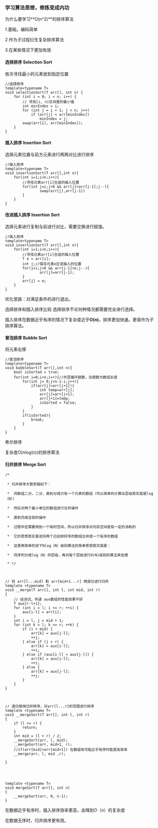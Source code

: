 ### 学习算法思想，修炼变成内功

为什么要学习**O(n^2)**的排序算法

1.基础，编码简单

2.作为子过程衍生复杂排序算法

3.在某些情况下更加有效

#### 选择排序 Selection Sort

依次寻找最小的元素放到指定位置

```
//选择排序
template<typename T>
void selectionSort(T arr[], int n) {
    for (int i = 0; i < n; i++) {
        // 寻找[i, n)区间里的最小值
        int minIndex = i;
        for (int j = i + 1; j < n; j++)
            if (arr[j] < arr[minIndex])
                minIndex = j;
        swap(arr[i], arr[minIndex]);
    }
}
```
#### 插入排序 Insertion Sort
选择元素位置与前方元素进行两两对比进行排序
```
//插入排序
template<typename T>
void insertionSort(T arr[],int n){
    for(int i=1;i<n;i++){
        //寻找元素arr[i]合适的插入位置
        for(int j=i;j>0 && arr[j]<arr[j-1];j--){
                swap(arr[j],arr[j-1])
        }
    }
}
```
#### 改进插入排序 Insertion Sort
选择元素进行复制与前进行对比，需要交换进行赋值。
```
//插入排序
template<typename T>
void insertionSort(T arr[],int n){
    for(int i=1;i<n;i++){
        //寻找元素arr[i]合适的插入位置
        T e = arr[i];
        int j;//保存元素e应该插入的位置
        for(j=i;j>0 && arr[j-1]>e;j--){
                arr[j]=arr[j-1];
        }
        arr[j] = e;
    }
}
```
优化思路：对满足条件的进行退出。




选择排序和插入排序比较
选择排序不论何种情况都需要完全进行选择。

插入排序在数据近乎有序的情况下复杂度近乎**O(n)**，排序更加快速。更易作为子排序算法。


#### 冒泡排序 Bubble Sort
将元素右移
```
//冒泡排序
template<typename T>
void bubbleSort(T arr[],int n){
    bool isSorted = true;
    for(int i=0;i<n;i++){//外层循环趟数，总趟数为数组长度
        for(int j= 0;j<n-1-i;j++){
            if(arr[j]>arr[j+1]){
                int temp=arr[j];
                arr[j]=arr[j+1];
                arr[j+1]=temp;
                isSorted = false;
            }
        }
        if(isSorted){
            break;
        }
    }
}
```



希尔排序




 复杂度O(nlog(n))的排序算法
#### 归并排序 Merge Sort
```
/*

 * 归并排序大致思路如下：

 *  将数组二分，二分，直到分成只有一个元素的数组（可以简单的计算出层级其实就是log（N））

 *  然后对两个最小单位的数组进行合并操作

 *  直到完成全部的操作

 *  过程中还需要用到一个临时空间，所以归并排序对内存空间是有一定的消耗的

 *  它的思想其实是说将两个已经排好序的数组合并成一个有序的数组

 *  这里再简单的说下Nlog（N）级别算法的简单思想其实就是：

 *  将序列分成log（N）的层级，再对每个层级进行O(N)级别的算法来处理

 * */



// 将 arr[l...mid] 和 arr[mid+1...r] 两部分进行归并
template <typename T>
void __merge(T arr[], int l, int mid, int r)
{
    // 经测试，传递 aux数组的性能效果不好
    T aux[r-l+1];
    for (int i = l; i <= r; ++i) {
        aux[i-l] = arr[i];
    }
    int i = l, j = mid + 1;
    for (int k = l; k <= r; ++k) {
        if (i > mid) {
            arr[k] = aux[j-l];
            ++j;
        } else if (j > r) {
            arr[k] = aux[i-l];
            ++i;
        } else if (aux[i-l] < aux[j-l]) {
            arr[k] = aux[i-l];
            ++i;
        } else {
            arr[k] = aux[j-l];
            ++j;
        }
    }
}



// 递归使用归并排序，对arr[l...r]的范围进行排序
template <typename T>
void __mergeSort(T arr[], int l, int r)
{
    if (l >= r) {
        return;
    }
    int mid = (l + r) / 2;
    __mergeSort(arr, l, mid);
    __mergeSort(arr, mid+1, r);
	//if(arr[mid]>arr[mid+1]) 在数组有可能近乎有序时能提高效率
    __merge(arr, l, mid ,r);

}




template <typename T>
void mergeSort(T arr[], int n)
{
    __mergeSort(arr, 0, n-1);
}

```


在数据近乎有序时，插入排序效率更高，会降到O（n）的复杂度

在数据无序时，归并排序更有效。


